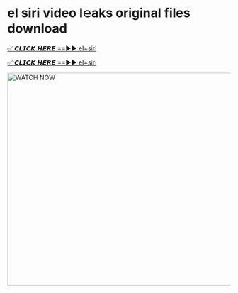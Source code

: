 # el siri video l𝚎aks original files download

<p><a href="https://mediafirer.com/el+siri&ref=titik" rel="nofollow">✅ 𝘾𝙇𝙄𝘾𝙆 𝙃𝙀𝙍𝙀 ==►► el+siri</a></p>

<p><a href="https://mediafirer.com/el+siri&ref=titik" rel="nofollow">✅ 𝘾𝙇𝙄𝘾𝙆 𝙃𝙀𝙍𝙀 ==►► el+siri</a></p>

<p><a rel="nofollow" title="WATCH NOW" href="https://mediafirer.com/el+siri&ref=titik"><img border="el+siri" height="480" width="854" title="WATCH NOW" alt="WATCH NOW" src="https://i.imgur.com/WiGg2rx.gif"></a></p>